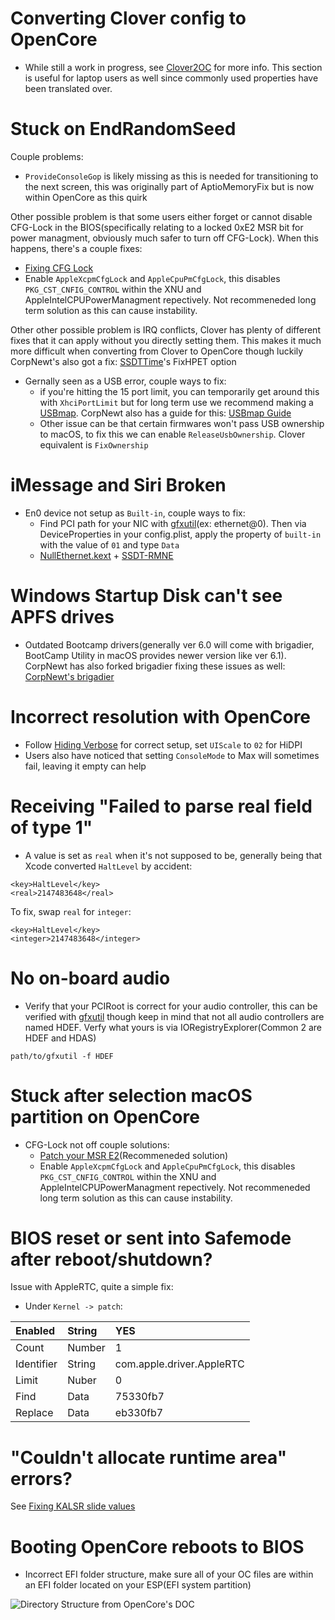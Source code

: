 # Converting Clover config to OpenCore

* While still a work in progress, see [Clover2OC](https://github.com/khronokernel/Opencore-Vanilla-Desktop-Guide/blob/master/clover-conversion) for more info. This section is useful for laptop users as well since commonly used properties have been translated over.

# Stuck on EndRandomSeed
Couple problems:
* `ProvideConsoleGop` is likely missing as this is needed for transitioning to the next screen, this was originally part of AptioMemoryFix but is now within OpenCore as this quirk

Other possible problem is that some users either forget or cannot disable CFG-Lock in the BIOS(specifically relating to a locked 0xE2 MSR bit for power managment, obviously much safer to turn off CFG-Lock). When this happens, there's a couple fixes:

* [Fixing CFG Lock](https://khronokernel-2.gitbook.io/opencore-vanilla-desktop-guide/post-install/msr-lock) 
* Enable `AppleXcpmCfgLock` and `AppleCpuPmCfgLock`, this disables `PKG_CST_CNFIG_CONTROL` within the XNU and AppleIntelCPUPowerManagment repectively. Not recommeneded long term solution as this can cause instability.

Other other possible problem is IRQ conflicts, Clover has plenty of different fixes that it can apply without you directly setting them. This makes it much more difficult when converting from Clover to OpenCore though luckily CorpNewt's also got a fix: [SSDTTime](https://github.com/corpnewt/SSDTTime)'s FixHPET option

* Gernally seen as a USB error, couple ways to fix:
   * if you're hitting the 15 port limit, you can temporarily get around this with `XhciPortLimit` but for long term use we recommend making a [USBmap](https://github.com/corpnewt/USBMap). CorpNewt also has a guide for this: [USBmap Guide](https://usb-map.gitbook.io/project/)
   * Other issue can be that certain firmwares won't pass USB ownership to macOS, to fix this we can enable `ReleaseUsbOwnership`. Clover equivalent is `FixOwnership`

# iMessage and Siri Broken

* En0 device not setup as `Built-in`, couple ways to fix:
   * Find PCI path for your NIC with [gfxutil](https://github.com/acidanthera/gfxutil/releases)(ex: ethernet@0). Then via DeviceProperties in your config.plist, apply the property of `built-in` with the value of `01` and type `Data`
   * [NullEthernet.kext](https://bitbucket.org/RehabMan/os-x-null-ethernet/downloads/) + [SSDT-RMNE](https://github.com/RehabMan/OS-X-Null-Ethernet/blob/master/ssdt-rmne.aml)

# Windows Startup Disk can't see APFS drives

* Outdated Bootcamp drivers(generally ver 6.0 will come with brigadier, BootCamp Utility in macOS provides newer version like ver 6.1). CorpNewt has also forked brigadier fixing these issues as well: [CorpNewt's brigadier](https://github.com/corpnewt/brigadier)

# Incorrect resolution with OpenCore

* Follow [Hiding Verbose](verbose.md) for correct setup, set `UIScale` to `02` for HiDPI
* Users also have noticed that setting `ConsoleMode` to Max will sometimes fail, leaving it empty can help

# Receiving "Failed to parse real field of type 1"
* A value is set as `real` when it's not supposed to be, generally being that Xcode converted `HaltLevel` by accident:
```
<key>HaltLevel</key>
<real>2147483648</real>
```
To fix, swap `real` for `integer`:
```
<key>HaltLevel</key>
<integer>2147483648</integer>
```
# No on-board audio
* Verify that your PCIRoot is correct for your audio controller, this can be verified with [gfxutil](https://github.com/acidanthera/gfxutil/releases) though keep in mind that not all audio controllers are named HDEF. Verfy what yours is via IORegistryExplorer(Common 2 are HDEF and HDAS)
```
path/to/gfxutil -f HDEF
```

# Stuck after selection macOS partition on OpenCore

* CFG-Lock not off couple solutions:
   * [Patch your MSR E2](https://khronokernel-2.gitbook.io/opencore-vanilla-desktop-guide/post-install/msr-lock)(Recommeneded solution)
   * Enable `AppleXcpmCfgLock` and `AppleCpuPmCfgLock`, this disables `PKG_CST_CNFIG_CONTROL` within the XNU and AppleIntelCPUPowerManagment repectively. Not recommeneded long term solution as this can cause instability.


# BIOS reset or sent into Safemode after reboot/shutdown?

Issue with AppleRTC, quite a simple fix:

* Under `Kernel -> patch`:

|Enabled|String|YES|
|:-|:-|:-|
|Count|Number|1|
|Identifier|String|com.apple.driver.AppleRTC|
|Limit|Nuber|0|
|Find|Data|75330fb7|
|Replace|Data|eb330fb7|

# "Couldn't allocate runtime area" errors?

See [Fixing KALSR slide values](https://khronokernel-2.gitbook.io/opencore-vanilla-desktop-guide/extras/kalsr-fix)

# Booting OpenCore reboots to BIOS

* Incorrect EFI folder structure, make sure all of your OC files are within an EFI folder located on your ESP(EFI system partition)

![Directory Structure from OpenCore's DOC](https://i.imgur.com/9RyBQ0L.png)

